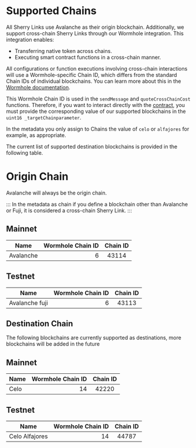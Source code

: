 # Supported Chains

All Sherry Links use Avalanche as their origin blockchain. Additionally, we support cross-chain Sherry Links through our Wormhole integration. This integration enables:

- Transferring native token across chains.
- Executing smart contract functions in a cross-chain manner.

All configurations or function executions involving cross-chain interactions will use a Wormhole-specific Chain ID, which differs from the standard Chain IDs of individual blockchains. You can learn more about this in the [Wormhole documentation](https://wormhole.com/docs/build/reference/chain-ids/#__tabbed_1_2).

This Wormhole Chain ID is used in the `sendMessage` and `quoteCrossChainCost` functions. Therefore, if you want to interact directly with the [contract](https://github.com/SherryLabs/sherry-contracts/blob/main/contracts/wormhole/SL1MessageSender.sol), you must provide the corresponding value of our supported blockchains in the `uint16 _targetChainparameter`.

In the metadata you only assign to Chains the value of `celo` or `alfajores` for example, as appropriate.

The current list of supported destination blockchains is provided in the following table.

# Origin Chain

Avalanche will always be the origin chain.

::: In the metadata as chain if you define a blockchain other than Avalanche or Fuji, it is considered a cross-chain Sherry Link. :::

## Mainnet

| Name      | Wormhole Chain ID | Chain ID |
| --------- | ----------------: | :------: |
| Avalanche |                 6 |  43114   |

## Testnet

| Name           | Wormhole Chain ID | Chain ID |
| -------------- | ----------------: | :------: |
| Avalanche fuji |                 6 |  43113   |

## Destination Chain

The following blockchains are currently supported as destinations, more blockchains will be added in the future

## Mainnet

| Name | Wormhole Chain ID | Chain ID |
| ---- | ----------------: | :------: |
| Celo |                14 |  42220   |

## Testnet

| Name           | Wormhole Chain ID | Chain ID |
| -------------- | ----------------: | :------: |
| Celo Alfajores |                14 |  44787   |
